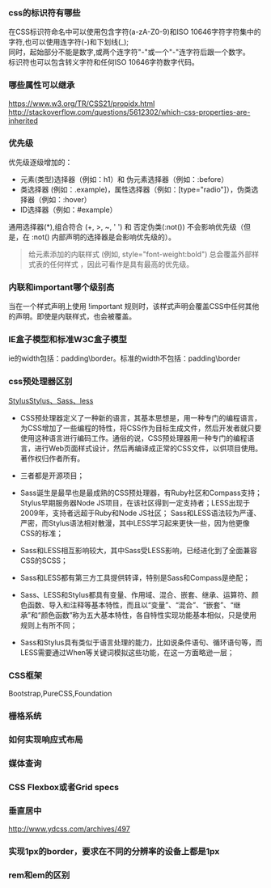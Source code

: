 ### css的标识符有哪些
在CSS标识符命名中可以使用包含字符(a-zA-Z0-9)和ISO 10646字符字符集中的字符,也可以使用连字符(-)和下划线(_);   
同时，起始部分不能是数字,或两个连字符"-"或一个"-"连字符后跟一个数字。   
标识符也可以包含转义字符和任何ISO 10646字符数字代码。

### 哪些属性可以继承
https://www.w3.org/TR/CSS21/propidx.html   
http://stackoverflow.com/questions/5612302/which-css-properties-are-inherited

### 优先级
优先级逐级增加的：
+ 元素(类型)选择器（例如：h1）和 伪元素选择器（例如：:before）
+ 类选择器 (例如：.example)，属性选择器（例如：[type="radio"]），伪类选择器（例如：:hover）
+ ID选择器（例如：#example）  

通用选择器(*),组合符合 (+, >, ~, ' ')  和 否定伪类(:not()) 不会影响优先级（但是，在 :not() 内部声明的选择器是会影响优先级的）。

>给元素添加的内联样式 (例如, style="font-weight:bold") 总会覆盖外部样式表的任何样式 ，因此可看作是具有最高的优先级。

### 内联和important哪个级别高
当在一个样式声明上使用 !important 规则时，该样式声明会覆盖CSS中任何其他的声明。即使是内联样式，也会被覆盖。

### IE盒子模型和标准W3C盒子模型
ie的width包括：padding\border。标准的width不包括：padding\border

### css预处理器区别
[StylusStylus、Sass、less](http://www.w3cplus.com/css/css-preprocessor-sass-vs-less-stylus-2.html)
+ CSS预处理器定义了一种新的语言，其基本思想是，用一种专门的编程语言，为CSS增加了一些编程的特性，将CSS作为目标生成文件，然后开发者就只要使用这种语言进行编码工作。通俗的说，CSS预处理器用一种专门的编程语言，进行Web页面样式设计，然后再编译成正常的CSS文件，以供项目使用。著作权归作者所有。

+ 三者都是开源项目；
+ Sass诞生是最早也是最成熟的CSS预处理器，有Ruby社区和Compass支持；Stylus早期服务器Node JS项目，在该社区得到一定支持者；LESS出现于2009年，支持者远超于Ruby和Node JS社区；
Sass和LESS语法较为严谨、严密，而Stylus语法相对散漫，其中LESS学习起来更快一些，因为他更像CSS的标准；
+ Sass和LESS相互影响较大，其中Sass受LESS影响，已经进化到了全面兼容CSS的SCSS；
+ Sass和LESS都有第三方工具提供转译，特别是Sass和Compass是绝配；
+ Sass、LESS和Stylus都具有变量、作用域、混合、嵌套、继承、运算符、颜色函数、导入和注释等基本特性，而且以“变量”、“混合”、“嵌套”、“继承”和“颜色函数”称为五大基本特性，各自特性实现功能基本相似，只是使用规则上有所不同；
+ Sass和Stylus具有类似于语言处理的能力，比如说条件语句、循环语句等，而LESS需要通过When等关键词模拟这些功能，在这一方面略逊一层；

### CSS框架
Bootstrap,PureCSS,Foundation

### 栅格系统

### 如何实现响应式布局

### 媒体查询

### CSS Flexbox或者Grid specs

### 垂直居中
http://www.ydcss.com/archives/497

### 实现1px的border，要求在不同的分辨率的设备上都是1px

### rem和em的区别







